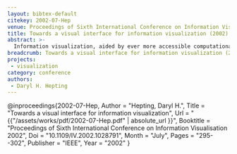 ```yaml
---
layout: bibtex-default
citekey: 2002-07-Hep
venue: Proceedings of Sixth International Conference on Information Visualisation 2002
title: Towards a visual interface for information visualization (2002)
abstract: >-
  Information visualization, aided by ever more accessible computational resources, continues to grow in popularity and significance. The capability to generate complex imagery by computer is often necessary but not always sufficient to gain the desired insight. The success of a visual representation in a given context may be affected by many variables, not the least of which is the individual user's experience. Even if a precise relationship could be found between context and "best" visual representation, the complete articulation of a context is practically impossible. In other fields, this is known as sensitive dependence to initial conditions. A more feasible alternative is to begin with an incomplete articulation of a context and allow the user to interactively develop and refine it. Although most computer interfaces for information visualization tools are predominantly verbal, a predominantly visual interface can have significant advantages. Such an interface allows users to avoid the usual translations between visual and verbal modes and it removes users' need for a specialized visualization vocabulary. A visual interface can also shift the focus of the visualization process from the data towards the user These ideas are discussed in the context of a prototype tool, the design of which is illustrated with an example, and the evaluation of which has provided many positive results.
breadcrumb: Towards a visual interface for information visualization (2002)
projects:
 - visualization
category: conference
authors:
 - Daryl H. Hepting 
---
```

@inproceedings{2002-07-Hep,
	Author =  "Hepting, Daryl H.",
	Title =  "Towards a visual interface for information visualization",
	Url = \"{{"/assets/works/pdf/2002-07-Hep.pdf" | absolute_url }}\",
	Booktitle =  "Proceedings of Sixth International Conference on Information Visualisation 2002",
	Doi =  "10.1109/IV.2002.1028791",
	Month =  "July",
	Pages =  "295--302",
	Publisher =  "IEEE",
	Year =  "2002"
}
